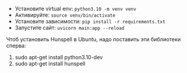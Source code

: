 - Установите virtual env: `python3.10 -m venv venv`
- Активируйте: `source venv/bin/activate`
- Установите зависимости: `pip install -r requirements.txt`
- Запустите сайт: `uvicorn main:app --reload`

Чтоб установить Hunspell в Ubuntu, надо поставить эти библиотеки сперва:
1. sudo apt-get install python3.10-dev
2. sudo apt-get install hunspell